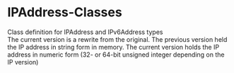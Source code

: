 # IPAddress-Classes
Class definition for IPAddress and IPv6Address types<br>
The current version is a rewrite from the original. The previous version held the IP address in string form in memory.
The current version holds the IP address in numeric form (32- or 64-bit unsigned integer depending on the IP version)
